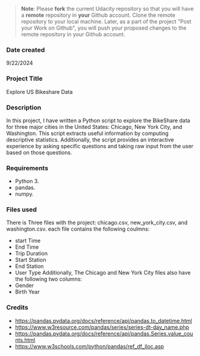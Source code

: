 >**Note**: Please **fork** the current Udacity repository so that you will have a **remote** repository in **your** Github account. Clone the remote repository to your local machine. Later, as a part of the project "Post your Work on Github", you will push your proposed changes to the remote repository in your Github account.

### Date created
9/22/2024

### Project Title
Explore US Bikeshare Data

### Description
In this project, I have written a Python script to explore the BikeShare data for three major cities in the United States: Chicago, New York City, and Washington. This script extracts useful information by computing descriptive statistics. Additionally, the script provides an interactive experience by asking specific questions and taking raw input from the user based on those questions.

### Requirements
* Python 3.
* pandas.
* numpy.


### Files used
 There is Three files with the project: chicago.csv, new_york_city.csv, and washington.csv. each file contains the following coulmns:
  * start Time
  * End Time
  * Trip Duration
  * Start Station
  * End Station
  * User Type
 Additionally, The Chicago and New York City files also have the following two columns:
  * Gender
  * Birth Year

### Credits
* https://pandas.pydata.org/docs/reference/api/pandas.to_datetime.html
* https://www.w3resource.com/pandas/series/series-dt-day_name.php
* https://pandas.pydata.org/docs/reference/api/pandas.Series.value_counts.html
* https://www.w3schools.com/python/pandas/ref_df_iloc.asp

